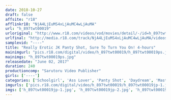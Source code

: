 ```yaml
---
date: 2018-10-27
draft: false
affsite: "r18"
afflinkr18: "NjA4LjEuMS4xLjAuMC4wLjAuMA"
url: "h_897twt00019"
urloriginal: "http://www.r18.com/videos/vod/movies/detail/-/id=h_897twt00019"
urlfinal: "http://media.r18.com/track/NjA4LjEuMS4xLjAuMC4wLjAuMA/videos/vod/movies/detail/-/id=h_897twt00019"
samplevid: "----"
title: "Really Erotic JK Panty Shot, Sure To Turn You On! 4-hours"
mainimgurl: "pics.r18.com/digital/video/h_897twt00019/h_897twt00019ps.jpg"
mainimgs: "h_897twt00019ps.jpg"
releasedate: "June 02, 2017"
duration: 240
productioncomp: "Sarutoru Video Publisher"
girls: ['----']
categories: ['Schoolgirl', 'Ass Lover', 'Panty Shot', 'Daydream', 'Masturbation', 'Dirty Talk', 'POV', 'Compilation', 'Over 4 Hours', 'Hi-Def']
imgurls: ['pics.r18.com/digital/video/h_897twt00019/h_897twt00019jp-1.jpg', 'pics.r18.com/digital/video/h_897twt00019/h_897twt00019jp-2.jpg', 'pics.r18.com/digital/video/h_897twt00019/h_897twt00019jp-3.jpg', 'pics.r18.com/digital/video/h_897twt00019/h_897twt00019jp-4.jpg', 'pics.r18.com/digital/video/h_897twt00019/h_897twt00019jp-5.jpg', 'pics.r18.com/digital/video/h_897twt00019/h_897twt00019jp-6.jpg', 'pics.r18.com/digital/video/h_897twt00019/h_897twt00019jp-7.jpg', 'pics.r18.com/digital/video/h_897twt00019/h_897twt00019jp-8.jpg', 'pics.r18.com/digital/video/h_897twt00019/h_897twt00019jp-9.jpg', 'pics.r18.com/digital/video/h_897twt00019/h_897twt00019jp-10.jpg', 'pics.r18.com/digital/video/h_897twt00019/h_897twt00019jp-11.jpg', 'pics.r18.com/digital/video/h_897twt00019/h_897twt00019jp-12.jpg', 'pics.r18.com/digital/video/h_897twt00019/h_897twt00019jp-13.jpg', 'pics.r18.com/digital/video/h_897twt00019/h_897twt00019jp-14.jpg', 'pics.r18.com/digital/video/h_897twt00019/h_897twt00019jp-15.jpg', 'pics.r18.com/digital/video/h_897twt00019/h_897twt00019jp-16.jpg', 'pics.r18.com/digital/video/h_897twt00019/h_897twt00019jp-17.jpg', 'pics.r18.com/digital/video/h_897twt00019/h_897twt00019jp-18.jpg', 'pics.r18.com/digital/video/h_897twt00019/h_897twt00019jp-19.jpg', 'pics.r18.com/digital/video/h_897twt00019/h_897twt00019jp-20.jpg']
imgs: ['h_897twt00019jp-1.jpg', 'h_897twt00019jp-2.jpg', 'h_897twt00019jp-3.jpg', 'h_897twt00019jp-4.jpg', 'h_897twt00019jp-5.jpg', 'h_897twt00019jp-6.jpg', 'h_897twt00019jp-7.jpg', 'h_897twt00019jp-8.jpg', 'h_897twt00019jp-9.jpg', 'h_897twt00019jp-10.jpg', 'h_897twt00019jp-11.jpg', 'h_897twt00019jp-12.jpg', 'h_897twt00019jp-13.jpg', 'h_897twt00019jp-14.jpg', 'h_897twt00019jp-15.jpg', 'h_897twt00019jp-16.jpg', 'h_897twt00019jp-17.jpg', 'h_897twt00019jp-18.jpg', 'h_897twt00019jp-19.jpg', 'h_897twt00019jp-20.jpg']
---
```

